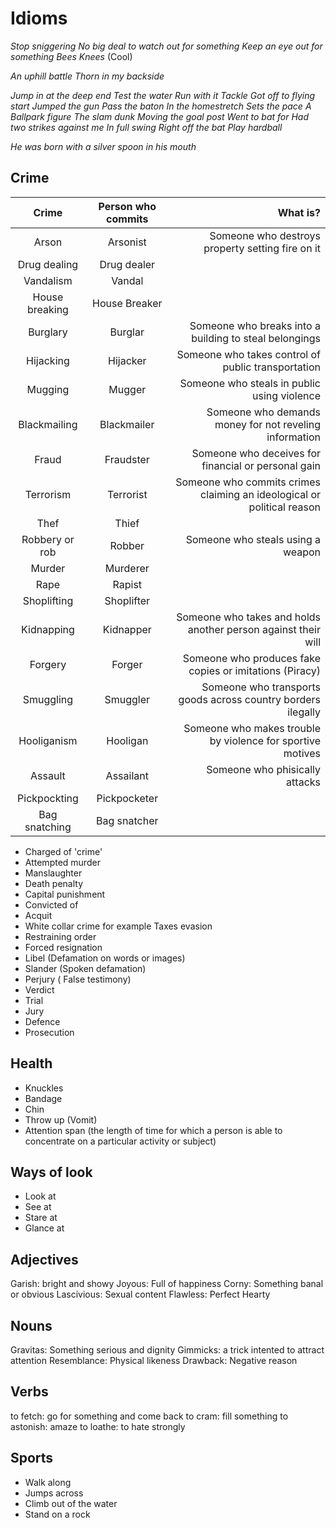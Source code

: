 # Idioms
_Stop sniggering_
_No big deal_
_to watch out for something_
_Keep an eye out for something_
_Bees Knees_ (Cool)

_An uphill battle_
_Thorn in my backside_

_Jump in at the deep end_
_Test the water_
_Run with it_
_Tackle_
_Got off to flying start_
_Jumped the gun_
_Pass the baton_
_In the homestretch_
_Sets the pace_
_A Ballpark figure_
_The slam dunk_
_Moving the goal post_
_Went to bat for_
_Had two strikes against me_
_In full swing_
_Right off the bat_
_Play hardball_



_He was born with a silver spoon in his mouth_


## Crime

| Crime | Person who commits | What is?
|:---------------------:|:-------------:|-----:|
|    Arson      |      Arsonist      | Someone who destroys property setting fire on it |
|      Drug dealing       |      Drug dealer    |
|       Vandalism       |      Vandal   |
| House breaking | House Breaker | 
| Burglary | Burglar | Someone who breaks into a building to steal belongings |
| Hijacking | Hijacker | Someone who takes control of public transportation |
| Mugging | Mugger | Someone who steals in public using violence |
| Blackmailing | Blackmailer | Someone who demands money for not reveling information |
| Fraud | Fraudster | Someone who deceives for financial or personal gain |
| Terrorism | Terrorist | Someone who commits crimes claiming an ideological or political reason |
| Thef | Thief | |
| Robbery or rob | Robber | Someone who steals using a weapon| 
| Murder | Murderer | |
| Rape | Rapist | |
| Shoplifting | Shoplifter | |
| Kidnapping | Kidnapper | Someone who takes and holds another person against their will |
| Forgery | Forger | Someone who produces fake copies or imitations (Piracy) |
| Smuggling | Smuggler | Someone who transports goods across country borders ilegally | 
| Hooliganism | Hooligan | Someone who makes trouble by violence for sportive motives |
| Assault | Assailant | Someone who phisically attacks |
| Pickpockting | Pickpocketer | |
| Bag snatching | Bag snatcher | |

- Charged of 'crime'
- Attempted murder
- Manslaughter
- Death penalty
- Capital punishment
- Convicted of 
- Acquit 
- White collar crime for example Taxes evasion
- Restraining order
- Forced resignation
- Libel (Defamation on words or images)
- Slander (Spoken defamation)
- Perjury ( False testimony)
- Verdict
- Trial
- Jury
- Defence
- Prosecution


## Health
- Knuckles
- Bandage
- Chin
- Throw up (Vomit)
- Attention span (the length of time for which a person is able to concentrate on a particular activity or subject)

## Ways of look
- Look at
- See at
- Stare at 
- Glance at

## Adjectives
Garish: bright and showy
Joyous: Full of happiness
Corny: Something banal or obvious
Lascivious: Sexual content
Flawless: Perfect
Hearty


## Nouns
Gravitas: Something serious and dignity
Gimmicks: a trick intented to attract attention
Resemblance: Physical likeness
Drawback: Negative reason

## Verbs
to fetch: go for something and come back
to cram: fill something
to astonish: amaze
to loathe: to hate strongly





## Sports

- Walk along
- Jumps across
- Climb out of the water
- Stand on a rock
